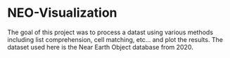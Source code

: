 # NEO-Visualization

The goal of this project was to process a datast using various methods including list comprehension, cell matching, etc... and plot the results.
The dataset used here is the Near Earth Object database from 2020. 
